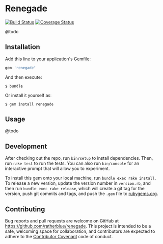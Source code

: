 # Renegade

[![Build Status](https://img.shields.io/travis/ratherblue/renegade.svg?style=flat-square)](https://travis-ci.org/ratherblue/renegade)
[![Coverage Status](https://img.shields.io/coveralls/ratherblue/renegade/master.svg?style=flat-square)](https://coveralls.io/r/ratherblue/renegade?branch=master)

@todo

## Installation

Add this line to your application's Gemfile:

```ruby
gem 'renegade'
```

And then execute:

    $ bundle

Or install it yourself as:

    $ gem install renegade

## Usage

@todo

## Development

After checking out the repo, run `bin/setup` to install dependencies. Then, run `rake test` to run the tests. You can also run `bin/console` for an interactive prompt that will allow you to experiment.

To install this gem onto your local machine, run `bundle exec rake install`. To release a new version, update the version number in `version.rb`, and then run `bundle exec rake release`, which will create a git tag for the version, push git commits and tags, and push the `.gem` file to [rubygems.org](https://rubygems.org).

## Contributing

Bug reports and pull requests are welcome on GitHub at https://github.com/ratherblue/renegade. This project is intended to be a safe, welcoming space for collaboration, and contributors are expected to adhere to the [Contributor Covenant](contributor-covenant.org) code of conduct.
